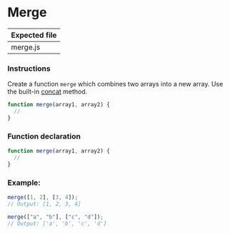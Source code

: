 # Merge

| Expected file |
| ------------- |
| merge.js      |

### Instructions

Create a function `merge` which combines two arrays into a new array.
Use the built-in [concat](https://developer.mozilla.org/ru/docs/Web/JavaScript/Reference/Global_Objects/Array/concat) method.

```js
function merge(array1, array2) {
  //
}
```

### Function declaration

```js
function merge(array1, array2) {
  //
}
```

### Example:

```js
merge([1, 2], [3, 4]);
// Output: [1, 2, 3, 4]

merge(["a", "b"], ["c", "d"]);
// Output: ['a', 'b', 'c', 'd']
```

